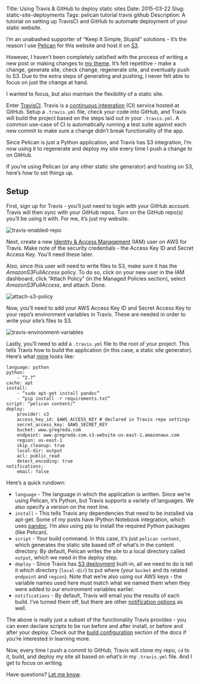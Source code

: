 Title: Using Travis & GitHub to deploy static sites
Date: 2015-03-22
Slug: static-site-deployments
Tags: pelican tutorial travis github
Description: A tutorial on setting up TravisCI and GitHub to automate deployment of your static website.

I’m an unabashed supporter of “Keep It Simple, Stupid” solutions - it’s the reason I use [Pelican](http://docs.getpelican.com/en/3.5.0/) for this website and host it on [S3](http://aws.amazon.com/s3/).

However, I haven’t been completely satisfied with the process of writing a new post or making changes to [my theme](https://github.com/gjreda/void). It’s felt repetitive - make a change, generate site, check change, regenerate site, and eventually push to S3. Due to the extra steps of generating and pushing, I never felt able to focus on just the change at hand.

I wanted to focus, but also maintain the flexibility of a static site.

Enter [TravisCI](https://travis-ci.org). Travis is a [continuous integration](http://en.wikipedia.org/wiki/Continuous_integration) (CI) service hosted at GitHub. Setup a `.travis.yml` file, check your code into GitHub, and Travis will build the project based on the steps laid out in your `.travis.yml`. A common use-case of CI is automatically running a test suite against each new commit to make sure a change didn’t break functionality of the app.

Since Pelican is just a Python application, and Travis has S3 integration, I’m now using it to regenerate and deploy my site every time I push a change to on GitHub.

If you’re using Pelican (or any other static site generator) and hosting on S3, here’s how to set things up.

## Setup
First, sign up for Travis - you’ll just need to login with your GitHub account. Travis will then sync with your GitHub repos. Turn on the GitHub repo(s) you’ll be using it with. For me, it’s just my website.

![travis-enabled-repo](/images/travis-enabled-repo.png)

Next, create a new [Identity & Access Management](http://aws.amazon.com/iam/) (IAM) user on AWS for Travis. Make note of the security credentials - the Access Key ID and Secret Access Key. You’ll need these later.

Also, since this user will need to write files to S3, make sure it has the _AmazonS3FullAccess_ policy. To do so, click on your new user in the IAM dashboard, click “Attach Policy” (in the Managed Policies section), select _AmazonS3FullAccess_, and attach. Done.

![attach-s3-policy](/images/attach-s3-policy.png)

Now, you’ll need to add your AWS Access Key ID and Secret Access Key to your repo’s environment variables in Travis. These are needed in order to write your site’s files to S3.

![travis-environment-variables](/images/travis-env-variables.png)

Lastly, you’ll need to add a `.travis.yml` file to the root of your project. This tells Travis how to build the application (in this case, a static site generator). Here’s what [mine](https://github.com/gjreda/gregreda.com/blob/master/.travis.yml) looks like:

```
language: python
python:
    - “2.7”
cache: apt
install:
    - “sudo apt-get install pandoc”
    - “pip install -r requirements.txt”
script: “pelican content/“
deploy:
    provider: s3
    access_key_id: $AWS_ACCESS_KEY # declared in Travis repo settings
    secret_access_key: $AWS_SECRET_KEY
    bucket: www.gregreda.com
    endpoint: www.gregreda.com.s3-website-us-east-1.amazonaws.com
    region: us-east-1
    skip_cleanup: true
    local-dir: output
    acl: public_read
    detect_encoding: true
notifications:
    email: false
```

Here’s a quick rundown:

- `language` - The language in which the application is written. Since we’re using Pelican, it’s Python, but Travis supports a variety of languages. We also specify a version on the next line.
- `install` - This tells Travis any dependencies that need to be installed via apt-get. Some of my posts have IPython Notebook integration, which uses [pandoc](http://johnmacfarlane.net/pandoc/). I’m also using pip to install the required Python packages (like Pelican).
- `script` - Your build command. In this case, it’s just `pelican content`, which generates the static site based off of what’s in the content directory. By default, Pelican writes the site to a local directory called `output`, which we need in the deploy step.
- `deploy` - Since Travis has [S3 deployment](http://docs.travis-ci.com/user/deployment/s3/) built-in, all we need to do is tell it which directory (`local-dir`) to put where (your `bucket` and its related `endpoint` and `region`). Note that we’re also using our AWS keys - the variable names used here must match what we named them when they were added to our environment variables earlier.
- `notifications` - By default, Travis will email you the results of each build. I’ve turned them off, but there are other [notification options](http://docs.travis-ci.com/user/notifications/) as well.

The above is really just a subset of the functionality Travis provides - you can even declare scripts to be run before and after install, or before and after your deploy. Check out the [build configuration](http://docs.travis-ci.com/user/build-configuration/) section of the docs if you’re interested in learning more.

Now, every time I push a commit to GitHub, Travis will clone my repo, `cd` to it, build, and deploy my site all based on what’s in my `.travis.yml` file. And I get to focus on writing.

Have questions? [Let me know](https://twitter.com/gjreda).